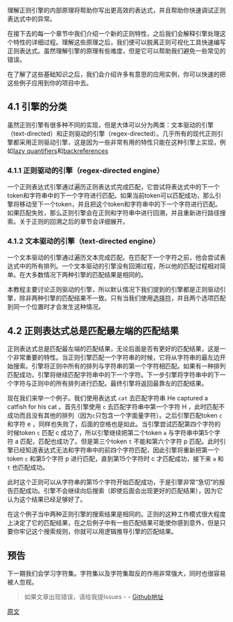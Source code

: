理解正则引擎的内部原理将帮助你写出更高效的表达式，并且帮助你快速调试正则表达式中的异常。

在接下去的每一个章节中我们介绍一个新的正则特性，之后我们会解释引擎处理这个特性的详细过程。理解这些原理之后，我们便可以脱离正则可视化工具快速编写正则表达式。虽然理解引擎的原理有些难度，但是它可以帮助我们避免一些常见的错误。

在了解了这些基础知识之后，我们会介绍许多有意思的应用实例，你可以快速的把这些例子应用到你的项目中去。

## 4.1 引擎的分类

虽然正则引擎有很多种不同的实现，但是大体可以分为两类：文本驱动的引擎（text-directed）和正则驱动的引擎（regex-directed）。几乎所有的现代正则引擎都采用正则驱动引擎，这是因为一些非常有用的特性只能在这种引擎上实现，例如[lazy quantifiers](https://github.com/SBDavid/How-a-Regex-Engine-Works-Internally/blob/master/012-%E9%87%8F%E8%AF%8D.md)和[backreferences](https://github.com/SBDavid/How-a-Regex-Engine-Works-Internally/blob/master/016-%E9%9B%B6%E5%AE%BD%E9%A2%84%E6%B5%8B%E5%9B%9E%E9%A1%BE%E6%96%AD%E8%A8%80.md)

### 4.1.1 正则驱动的引擎（regex-directed engine）
一个正则表达式引擎通过遍历正则表达式完成匹配，它尝试将表达式中的下一个token和字符串中的下一个字符进行匹配。如果当前token可以匹配成功，那么引擎将移动至下一个token，并且把这个token和字符串中的下一个字符进行匹配。如果匹配失败，那么正则引擎会在正则和字符串中进行回溯，并且重新进行路径搜索。关于正则的回溯之后的章节会详细展开。

### 4.1.2 文本驱动的引擎（text-directed engine）
一个文本驱动的引擎通过遍历文本完成匹配。在匹配下一个字符之前，他会尝试表达式中的所有排列。一个文本驱动的引擎没有回溯过程，所以他的匹配过程相对简单。在大多数情况下两种引擎的匹配结果是相同的。

本教程主要讨论正则驱动的引擎，所以默认情况下我们提到的引擎都是正则驱动引擎，除非两种引擎的匹配结果不一致。只有当我们使用[选择符](https://github.com/SBDavid/How-a-Regex-Engine-Works-Internally/blob/master/010-%E9%80%89%E6%8B%A9%E7%AC%A6.md)，并且两个选项匹配到同一个位置时才会发生这种情况。



## 4.2 正则表达式总是匹配最左端的匹配结果
正则表达式总是匹配最左端的匹配结果，无论后面是否有更好的匹配结果，这是一个非常重要的特性。当正则引擎匹配一个字符串的时候，它将从字符串的最左边开始搜索。引擎将正则中所有的排列与字符串的第一个字符相匹配。如果有一种排列匹配成功，引擎将继续匹配字符串中的下一个字符。下一步引擎将字符串中的下一个字符与正则中的所有排列进行匹配。最终引擎将返回最靠左的匹配结果。

现在我们来举一个例子。我们使用表达式 `cat` 去匹配字符串 He captured a catfish for his cat 。首先引擎使用 `c` 去匹配字符串中第一个字符 H ，此时匹配不成功而且没有其他的排列（因为`c`只包含一个字面量字符）。之后引擎匹配token `c` 和字符 e ，同样也失败了，后面的空格也是如此。当引擎尝试匹配第四个字符的时候token `c` 匹配 c 成功了，所以引擎继续把第二个token `a` 与字符串中第5个字符 a 匹配，匹配也成功了。但是第三个token `t` 不能和第六个字符 p 匹配。此时引擎已经知道表达式无法和字符串中的前四个字符匹配，因此引擎将重新把第一个token `c` 和第5个字符 p 进行匹配，直到第15个字符时 c 才匹配成功，接下来 `a` 和 `t` 也匹配成功。

此时这个正则可以从字符串的第15个字符开始匹配成功，于是引擎非常“急切”的报告匹配成功。引擎不会继续向后搜索（即使后面会出现更好的匹配结果），因为它认为这个结果已经足够好了。

在这个例子当中两种正则引擎的搜索结果是相同的。正则的这种工作模式很大程度上决定了它的匹配结果，在之后例子中有一些匹配结果可能使你感到意外，但是只要你牢记这个搜索规则，你就可以用逻辑推导引擎的匹配结果。

## 预告
下一期我们会学习字符集。字符集以及字符集取反的作用非常强大，同时也很容易被人忽视。

> 如果文章出现错误，请给我提Issues - -
[Github地址](https://github.com/SBDavid/How-a-Regex-Engine-Works-Internally)

[原文](https://www.regular-expressions.info/engine.html)
